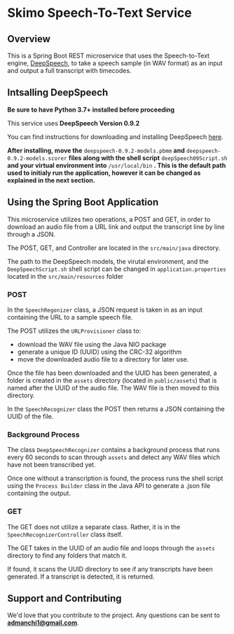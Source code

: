 # Skimo Speech-To-Text Service

## Overview
This is a Spring Boot REST microservice that uses the Speech-to-Text engine, [DeepSpeech](https://github.com/mozilla/DeepSpeech), to take a speech sample (in WAV format) as an input and output a full transcript with timecodes.

## Intsalling DeepSpeech
**Be sure to have Python 3.7+ installed before proceeding**

This service uses **DeepSpeech Version 0.9.2** 

You can find instructions for downloading and installing DeepSpeech [here](https://deepspeech.readthedocs.io/en/v0.9.2/). 

**After installing, move the** `deepspeech-0.9.2-models.pbmm` **and**  `deepspeech-0.9.2-models.scorer` **files along with the shell script** `deepSpeech09Script.sh` **and your virtual environment into** `/usr/local/bin` **. This is the default path used to initialy run the application, however it can be changed as explained in the next section.**  

## Using the Spring Boot Application 

This microservice utilizes two operations, a POST and GET, in order to download an audio file from a URL link and output the transcript line by line through a JSON.

The POST, GET, and Controller are located in the `src/main/java` directory.

The path to the DeepSpeech models, the virutal environment, and the `DeepSpeechScript.sh` shell script can be changed in `application.properties` located in the `src/main/resources` folder 

### POST
In the `SpeechRegonizer` class, a JSON request is taken in as an input containing the URL to a sample speech file. 

The POST utilizes the `URLProvisioner` class to: 
* download the WAV file using the Java NIO package 
* generate a unique ID (UUID) using the CRC-32 algorithm  
* move the downloaded audio file to a directory for later use.

Once the file has been downloaded and the UUID has been generated, a folder is created in the `assets` directory (located in `public/assets`) that is named after the UUID of the audio file. The WAV file is then moved to this directory. 

In the `SpeechRecognizer` class the POST then returns a JSON containing the UUID of the file. 

### Background Process

The class `DeepSpeechRecognizer` contains a background process that runs every 60 seconds to scan through `assets` and detect any WAV files which have not been transcribed yet. 

Once one without a transcription is found, the process runs the shell script using the `Process Builder` class in the Java API to generate a .json file containing the output.  

### GET

The GET does not utilize a separate class. Rather, it is in the `SpeechRecognizerController` class itself. 

The GET takes in the UUID of an audio file and loops through the `assets` directory to find any folders that match it. 

If found, it scans the UUID directory to see if any transcripts have been generated. If a transcript is detected, it is returned.  


## Support and Contributing

We'd love that you contribute to the project. Any questions can be sent to **admanchi1@gmail.com**.


















